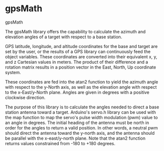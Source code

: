 # gpsMath
gpsMath

The gpsMath library offers the capability to calculate the azimuth and elevation angles of a target with respect to a base station. 

GPS latitude, longitude, and altitude coordinates for the base and target are set by the user, or the results of a GPS library can continuously feed the object variables. These coordinates are converted into their equivalent x, y, and z Cartesian values in meters. The product of their difference and a rotation matrix results in a position vector in the East, North, Up coordinate system.  

These coordinates are fed into the atan2 function to yield the azimuth angle with respect to the y-North axis, as well as the elevation angle with respect to the x-East/y-North plane. Angles are given in degrees with a positive clockwise direction.

The purpose of this library is to calculate the angles needed to direct a base station antenna toward a target. Arduino's servo.h library can be used with the map function to map the servo's pulse width modulation (pwm) value to an angle in degrees. The initial heading of the antenna must be north in order for the angles to return a valid position. In other words, a neutral pwm should direct the antenna toward the y-north axis, and the antenna should be parallel with the x-east/y-north plane. Note that the atan2 function returns values constrained from -180 to +180 degrees.

